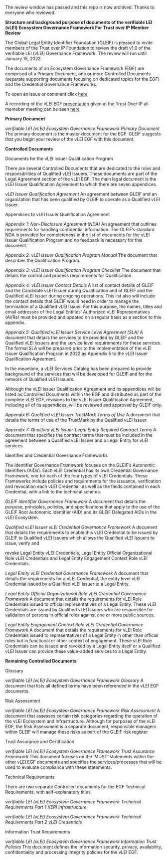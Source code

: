 The review window has passed and this repo is now archived.
Thanks to everyone who reviewed.

**Structure and background purpose of documents of the
verifiable LEI (vLEI) Ecosystem Governance Framework
For Trust over IP Member Review**

The Global Legal Entity Identifier Foundation (GLEIF) is pleased to invite members of the
Trust over IP Foundation to review the draft v1.0 of the verifiable LEI (vLEI) Governance
Framework. The review will run until January 15, 2022.

The documents of an Ecosystem Governance Framework (EGF) are comprised of a Primary
Document, one or more Controlled Documents (separate supporting documents focusing on
dedicated topics for the EGF) and the Credential Governance Frameworks.

To open an issue or comment click [here](https://github.com/trustoverip/egf-vlei-review/issues/new/choose)

A recording of the vLEI EGF [presentation](https://github.com/trustoverip/egf-vlei-review/blob/main/2021-12-08_vLEI-EGF-ToIP_v1.0_final.pdf) given at the Trust Over IP all memeber meeting can be seen [here](https://zoom.us/rec/share/nPLO-xXO24iYQ_zZsMSDhDSQx2aviRh_D5bNfCyVTlSzYyS-uoGXfgHDSJPeVzMq.QwWnkRPq1-QtA-B7)

**Primary Document**

_verifiable LEI (vLEI) Ecosystem Governance Framework Primary Document_
The primary document is the master document for the EGF. GLEIF suggests that you begin
your review of the vLEI EGF with this document.

**Controlled Documents**

Documents for the vLEI Issuer Qualification Program

There are several Controlled Documents that are dedicated to the roles and responsibilities
of Qualified vLEI Issuers. These documents are part of the Legal Agreement section of the
vLEI EGF. The main legal document is the vLEI Issuer Qualification Agreement to which
there are seven appendices.

_vLEI Issuer Qualification Agreement_
An agreement between GLEIF and an organization that has been qualified by GLEIF to
operate as a Qualified vLEI Issuer.

Appendices to vLEI Issuer Qualification Agreement

_Appendix 1: Non-Disclosure Agreement (NDA)_
An agreement that outlines requirements for handling confidential information.
The GLEIF’s standard NDA is provided for completeness in the list of documents for the vLEI
Issuer Qualification Program and no feedback is necessary for this document.

_Appendix 2: vLEI Issuer Qualification Program Manual_
The document that describes the Qualification Program.

_Appendix 3: vLEI Issuer Qualification Program Checklist_
The document that details the control and process requirements for Qualification.


_Appendix 4: vLEI Issuer Contact Details_
A list of contact details of GLEIF and the Candidate vLEI Issuer during Qualification and of
GLEIF and the Qualified vLEI Issuer during ongoing operations. This list also will include the
contact details that GLEIF would need in order to manage the termination of a Qualified vLEI
Issuer. For this purpose, the names, titles and email addresses of the Legal Entities’
Authorized vLEI Representatives (AVRs) must be provided and updated on a regular basis as
a section to this appendix.

_Appendix 5: Qualified vLEI Issuer Service Level Agreement (SLA)_
A document that details the services to be provided by GLEIF and the Qualified vLEI Issuers
and the service level requirements for these services.
The formal SLA will be prepared prior to the implementation of the vLEI Issuer Qualification
Program in 2022 as Appendix 5 to the vLEI Issuer Qualification Agreement.

In the meantime, a vLEI Services Catalog has been prepared to provide background of the
services that will be developed for GLEIF and for the network of Qualified vLEI Issuers.

Although the vLEI Issuer Qualification Agreement and its appendices will be listed as
Controlled Documents within the EGF and distributed as part of the complete vLEI EGF,
revisions to the vLEI Issuer Qualification Agreement, including all of its appendices, will be
reviewed and approved by GLEIF only.

_Appendix 6: Qualified vLEI Issuer TrustMark Terms of Use_
A document that details the terms of use of the TrustMark by the Qualified vLEI Issuer.

_Appendix 7: Qualified vLEI Issuer-Legal Entity Required Contract Terms_
A document that specifies the contract terms that must be included in the agreement
between a Qualified vLEI Issuer and a Legal Entity for vLEI services.

Identifier and Credential Governance Frameworks

The Identifier Governance Framework focuses on the GLEIF’s Autonomic Identifiers (AIDs).
Each vLEI Credential has its own Credential Governance Framework, one for each of the four
types of vLEI Credentials. These Frameworks include policies and requirements for the
issuance, verification and revocation each vLEI Credential, as well as the fields contained in
each Credential, with a link to the technical schema.

_GLEIF Identifier Governance Framework_
A document that details the purpose, principles, policies, and specifications that apply to
the use of the GLEIF Root Autonomic Identifier (AID) and its GLEIF Delegated AIDs in the vLEI
Ecosystem.

_Qualified vLEI Issuer vLEI Credential Governance Framework_
A document that details the requirements to enable this vLEI Credential to be issued by
GLEIF to Qualified vLEI Issuers which allows the Qualified vLEI Issuers to issue, verify and


revoke Legal Entity vLEI Credentials, Legal Entity Official Organizational Role vLEI Credentials
and Legal Entity Engagement Context Role vLEI Credentials.

_Legal Entity vLEI Credential Governance Framework_
A document that details the requirements for a vLEI Credential, the entity level vLEI
Credential issued by a Qualified vLEI Issuer to a Legal Entity.

_Legal Entity Official Organizational Role vLEI Credential Governance Framework_
A document that details the requirements for vLEI Role Credentials issued to official
representatives of a Legal Entity. These vLEI Credentials are issued by Qualified vLEI Issuers
who are responsible for validation of persons in official roles against one or more public
sources.

_Legal Entity Engagement Context Role vLEI Credential Governance Framework_
A document that details the requirements for vLEI Role Credentials issued to
representatives of a Legal Entity in other than official roles but in functional or other context
of engagement. These vLEI Role Credentials can be issued and revoked by a Legal Entity
itself or a Qualified vLEI Issuer can provide these value-added services to a Legal Entity.

**Remaining Controlled Documents**

Glossary

_verifiable LEI (vLEI) Ecosystem Governance Framework Glossary_
A document that lists all defined terms have been referenced in the vLEI EGF documents.

Risk Assessment

_verifiable LEI (vLEI) Ecosystem Governance Framework Risk Assessment_
A document that assesses certain risk categories regarding the operation of the vLEI
Ecosystem and Infrastructure. Although for purposes of the vLEI EGF, the Risk Assessment is
a separate document, responsible managers within GLEIF will manage these risks as part of
the GLEIF risk register.

Trust Assurance and Certification

_verifiable LEI (vLEI) Ecosystem Governance Framework Trust Assurance Framework_
This document focuses on the ‘MUST’ statements within the other vLEI EGF documents and
specifies the services/processes that will be used to evaluate compliance with these
statements.

Technical Requirements

There are two separate Controlled documents for the EGF Technical Requirements, with
self-explanatory titles.


_verifiable LEI (vLEI) Ecosystem Governance Framework Technical Requirements Part 1 KERI
Infrastructure_

_verifiable LEI (vLEI) Ecosystem Governance Framework Technical Requirements Part 2 vLEI
Credentials_

Information Trust Requirements

_verifiable LEI (vLEI) Ecosystem Governance Framework Information Trust Policies_
This document defines the information security, privacy, availability, confidentiality and
processing integrity policies for the vLEI EGF.


